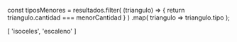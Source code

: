const tiposMenores = resultados.filter(
        (triangulo) => {
            return triangulo.cantidad === menorCantidad
        }
    )
    .map(
        triangulo => triangulo.tipo
    );

[
    'isoceles',
    'escaleno'
]